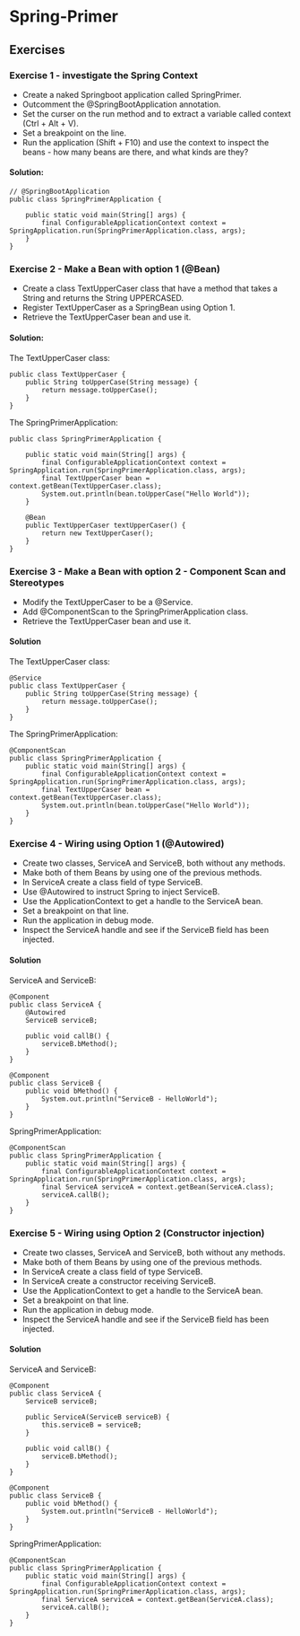# Spring-Primer

## Exercises

### Exercise 1 - investigate the Spring Context

- Create a naked Springboot application called SpringPrimer.
- Outcomment the @SpringBootApplication annotation.
- Set the curser on the run method and to extract a variable called context (Ctrl + Alt + V).
- Set a breakpoint on the line.
- Run the application (Shift + F10) and use the context to inspect the beans - how many beans are there, and what kinds are they?

#### Solution:
```
// @SpringBootApplication
public class SpringPrimerApplication {

    public static void main(String[] args) {
        final ConfigurableApplicationContext context = SpringApplication.run(SpringPrimerApplication.class, args);
    }
}
```

### Exercise 2 - Make a Bean with option 1 (@Bean)
- Create a class TextUpperCaser class that have a method that takes a String and returns the String UPPERCASED.
- Register TextUpperCaser as a SpringBean using Option 1.
- Retrieve the TextUpperCaser bean and use it.
                               
#### Solution:

The TextUpperCaser class:
```
public class TextUpperCaser {
    public String toUpperCase(String message) {
        return message.toUpperCase();
    }
}
```

The SpringPrimerApplication:
```
public class SpringPrimerApplication {

    public static void main(String[] args) {
        final ConfigurableApplicationContext context = SpringApplication.run(SpringPrimerApplication.class, args);
        final TextUpperCaser bean = context.getBean(TextUpperCaser.class);
        System.out.println(bean.toUpperCase("Hello World"));
    }

    @Bean
    public TextUpperCaser textUpperCaser() {
        return new TextUpperCaser();
    }
}
```

### Exercise 3 - Make a Bean with option 2 - Component Scan and Stereotypes
- Modify the TextUpperCaser to be a @Service.
- Add @ComponentScan to the SpringPrimerApplication class.
- Retrieve the TextUpperCaser bean and use it.

#### Solution

The TextUpperCaser class:
```
@Service
public class TextUpperCaser {
    public String toUpperCase(String message) {
        return message.toUpperCase();
    }
}
```

The SpringPrimerApplication:
```
@ComponentScan
public class SpringPrimerApplication {
    public static void main(String[] args) {
        final ConfigurableApplicationContext context = SpringApplication.run(SpringPrimerApplication.class, args);
        final TextUpperCaser bean = context.getBean(TextUpperCaser.class);
        System.out.println(bean.toUpperCase("Hello World"));
    }
}
```

### Exercise 4 - Wiring using Option 1 (@Autowired)
- Create two classes, ServiceA and ServiceB, both without any methods.
- Make both of them Beans by using one of the previous methods.  
- In ServiceA create a class field of type ServiceB.
- Use @Autowired to instruct Spring to inject ServiceB.
- Use the ApplicationContext to get a handle to the ServiceA bean.
- Set a breakpoint on that line.
- Run the application in debug mode.
- Inspect the ServiceA handle and see if the ServiceB field has been injected.

#### Solution
ServiceA and ServiceB:
```
@Component
public class ServiceA {
    @Autowired
    ServiceB serviceB;

    public void callB() {
        serviceB.bMethod();
    }
}

@Component
public class ServiceB {
    public void bMethod() {
        System.out.println("ServiceB - HelloWorld");
    }
}
```

SpringPrimerApplication:
```
@ComponentScan
public class SpringPrimerApplication {
    public static void main(String[] args) {
        final ConfigurableApplicationContext context = SpringApplication.run(SpringPrimerApplication.class, args);
        final ServiceA serviceA = context.getBean(ServiceA.class);
        serviceA.callB();
    }
}
```

### Exercise 5 - Wiring using Option 2 (Constructor injection)
- Create two classes, ServiceA and ServiceB, both without any methods.
- Make both of them Beans by using one of the previous methods.
- In ServiceA create a class field of type ServiceB.
- In ServiceA create a constructor receiving ServiceB.
- Use the ApplicationContext to get a handle to the ServiceA bean.
- Set a breakpoint on that line.
- Run the application in debug mode.
- Inspect the ServiceA handle and see if the ServiceB field has been injected.

#### Solution
ServiceA and ServiceB:
```
@Component
public class ServiceA {
    ServiceB serviceB;

    public ServiceA(ServiceB serviceB) {
        this.serviceB = serviceB;
    }

    public void callB() {
        serviceB.bMethod();
    }
}

@Component
public class ServiceB {
    public void bMethod() {
        System.out.println("ServiceB - HelloWorld");
    }
}
```

SpringPrimerApplication:
```
@ComponentScan
public class SpringPrimerApplication {
    public static void main(String[] args) {
        final ConfigurableApplicationContext context = SpringApplication.run(SpringPrimerApplication.class, args);
        final ServiceA serviceA = context.getBean(ServiceA.class);
        serviceA.callB();
    }
}
```
